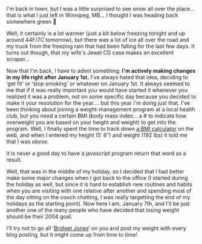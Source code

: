 I'm back in town, but I was a little surprised to see snow all over the place... that is what I just left in Winnipeg, MB... I thought I was heading back somewhere green 🙂 

Well, it certainly is a lot warmer (just a bit below freezing tonight and up around 44F/7C tomorrow), but there was a lot of ice all over the road and my truck from the freezing rain that had been falling for the last few days. It turns out though, that my wife's Jewel CD case makes an excellent scraper... 

Now that I'm back, I have to admit something: **I'm actively making changes in my life right after January 1st.** I've always hated that idea, deciding to &#8216;get fit' or &#8216;stop smoking' or whatever on January 1st. It always seemed to me that if it was really important you would have started it whenever you realized it was a problem, not on some specific day because you decided to make it your resolution for the year.... but this year I'm doing just that. I've been thinking about joining a weight-management program at a local health club, but you need a certain BMI (body mass index... a # to indicate how overweight you are based on your height and weight) to get into the program. Well, I finally spent the time to track down [a BMI calculator](http://nhlbisupport.com/bmi/bmicalc.htm) on the web, and when I entered my height (5&#8242; 6&#8243;) and weight (192 lbs) it told me that I was _obese_.
  
It is never a good day to have a javascript program return that word as a result. 

Well, that was in the middle of my holiday, so I decided that I had better make some major changes when I got back to the office (I started during the holiday as well, but since it is hard to establish new routines and habits when you are visiting with one relative after another and spending most of the day sitting on the couch chatting, I was really targetting the end of my holidays as the starting point). Now here I am, January 7th, and I'll be just another one of the many people who have decided that losing weight should be their 2004 goal.

I'll try not to go all &#8216;[Bridget Jones](http://www.amazon.com/exec/obidos/ASIN/014028009X/duncanmackenz-20?creative=125581&camp=2321&link_code=as1)&#8216; on you and post my weight with every blog posting, but it might come up from time to time!